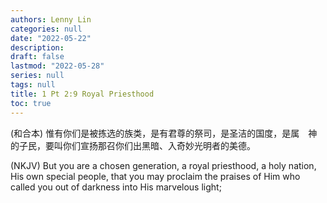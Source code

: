 ```yaml
---
authors: Lenny Lin
categories: null
date: "2022-05-22"
description: 
draft: false
lastmod: "2022-05-28"
series: null
tags: null
title: 1 Pt 2:9 Royal Priesthood
toc: true
---
```


<!--more-->

(和合本) 惟有你们是被拣选的族类，是有君尊的祭司，是圣洁的国度，是属　神的子民，要叫你们宣扬那召你们出黑暗、入奇妙光明者的美德。

(NKJV) But you are a chosen generation, a royal priesthood, a holy nation, His own special people, that you may proclaim the praises of Him who called you out of darkness into His marvelous light;